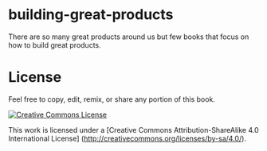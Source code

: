 building-great-products
=======================

There are so many great products around us but few books that focus on how to build great products.


License
=======

Feel free to copy, edit, remix, or share any portion of this book.

[![Creative Commons License](http://i.creativecommons.org/l/by-sa/4.0/88x31.png)](http://creativecommons.org/licenses/by-sa/4.0/)

This work is licensed under a [Creative Commons Attribution-ShareAlike 4.0 International License] (http://creativecommons.org/licenses/by-sa/4.0/).
